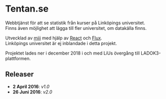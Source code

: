 # Tentan.se
Webbtjänst för att se statistik från kurser på Linköpings universitet.<br>
Finns även möjlighet att lägga till fler universitet, om datakälla finns.

Utvecklad av <a href="https://github.com/miii">miii</a> med hjälp av [React](https://github.com/facebook/react) och [Flux](https://github.com/facebook/flux).<br>
Linköpings universitet är ej inblandade i detta projekt.

Projektet lades ner i december 2018 i och med LiUs övergång till LADOK3-plattformen.

## Releaser
- <b>2 April 2016</b>: <i>v1.0</i>
- <b>26 Juni 2016</b>: <i>v2.0</i>
